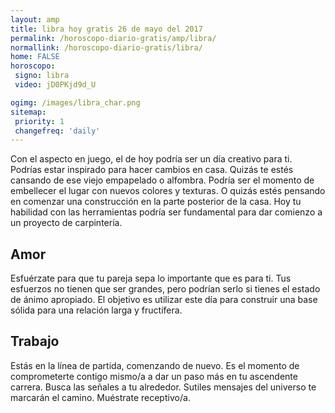 ```yaml
---
layout: amp
title: libra hoy gratis 26 de mayo del 2017 
permalink: /horoscopo-diario-gratis/amp/libra/
normallink: /horoscopo-diario-gratis/libra/
home: FALSE
horoscopo:
 signo: libra
 video: jD0PKjd9d_U

ogimg: /images/libra_char.png
sitemap:
 priority: 1
 changefreq: 'daily'
---
```



Con el aspecto en juego, el de hoy podría ser un día creativo para ti. Podrías estar inspirado para hacer cambios en casa. Quizás te estés cansando de ese viejo empapelado o alfombra. Podría ser el momento de embellecer el lugar con nuevos colores y texturas. O quizás estés pensando en comenzar una construcción en la parte posterior de la casa. Hoy tu habilidad con las herramientas podría ser fundamental para dar comienzo a un proyecto de carpintería.

## Amor

Esfuérzate para que tu pareja sepa lo importante que es para ti. Tus esfuerzos no tienen que ser grandes, pero podrían serlo si tienes el estado de ánimo apropiado. El objetivo es utilizar este día para construir una base sólida para una relación larga y fructífera.

## Trabajo

Estás en la línea de partida, comenzando de nuevo. Es el momento de comprometerte contigo mismo/a a dar un paso más en tu ascendente carrera. Busca las señales a tu alrededor. Sutiles mensajes del universo te marcarán el camino. Muéstrate receptivo/a.